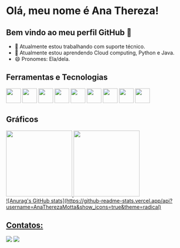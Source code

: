 # Olá, meu nome é Ana Thereza! 
## Bem vindo ao meu perfil GitHub 👋

- 🔭 Atualmente estou trabalhando com suporte técnico.
- 🌱 Atualmente estou aprendendo Cloud computing, Python e Java.
- 😄 Pronomes: Ela/dela.


## Ferramentas e Tecnologias

<img loading="lazy" src="https://cdn.jsdelivr.net/gh/devicons/devicon/icons/git/git-original.svg"  width="40" height="40"/> <img loading="lazy" src="https://cdn.jsdelivr.net/gh/devicons/devicon@latest/icons/mysql/mysql-original.svg"  width="40" height="40"/> <img loading="lazy" src="https://cdn.jsdelivr.net/gh/devicons/devicon@latest/icons/php/php-original.svg" width="40" height="40"/> <img loading="lazy" src="https://cdn.jsdelivr.net/gh/devicons/devicon@latest/icons/python/python-original.svg" width="40" height="40"/> <img loading="lazy" src="https://cdn.jsdelivr.net/gh/devicons/devicon@latest/icons/java/java-original.svg" width="40" height="40"/> <img loading="lazy" src="https://cdn.jsdelivr.net/gh/devicons/devicon@latest/icons/javascript/javascript-original.svg" width="40" height="40"/> <img loading="lazy" src="https://cdn.jsdelivr.net/gh/devicons/devicon@latest/icons/csharp/csharp-original.svg"  width="40" height="40"/> <img loading="lazy" src="https://cdn.jsdelivr.net/gh/devicons/devicon@latest/icons/css3/css3-original.svg" width="40" height="40"/> <img loading="lazy" src="https://cdn.jsdelivr.net/gh/devicons/devicon@latest/icons/html5/html5-original.svg" width="40" height="40"/>

## Gráficos

<div>
<a href="https://github.com/AnaTherezaMotta">
<img loading="lazy" height="180em" src="https://github-readme-stats.vercel.app/api/top-langs/?username=AnaTherezaMotta&layout=compact&langs_count=7&theme=dracula"/>
<img loading="lazy" height="180em" src="https://github-readme-stats.vercel.app/api?username=AnaTherezaMotta&show_icons=true&theme=dracula&include_all_commits=true&count_private=true"/>
</div>
![Anurag's GitHub stats](https://github-readme-stats.vercel.app/api?username=AnaTherezaMotta&show_icons=true&theme=radical)


## Contatos:

<div>
<a href = "mailto:contato@mottaanathereza@gmail.com"><img loading="lazy" src="https://img.shields.io/badge/Gmail-D14836?style=for-the-badge&logo=gmail&logoColor=white" target="_blank"></a>
<a href="https://www.linkedin.com/in/ana-thereza-oliveira-vasconcellos-motta-9b2585197" target="_blank"><img loading="lazy" src="https://img.shields.io/badge/-LinkedIn-%230077B5?style=for-the-badge&logo=linkedin&logoColor=white" target="_blank"></a>   
</div>
